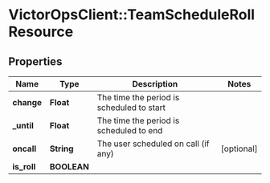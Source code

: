 # VictorOpsClient::TeamScheduleRollResource

## Properties

| Name        | Type        | Description                               | Notes      |
| ----------- | ----------- | ----------------------------------------- | ---------- |
| **change**  | **Float**   | The time the period is scheduled to start |
| **\_until** | **Float**   | The time the period is scheduled to end   |
| **oncall**  | **String**  | The user scheduled on call (if any)       | [optional] |
| **is_roll** | **BOOLEAN** |                                           |
